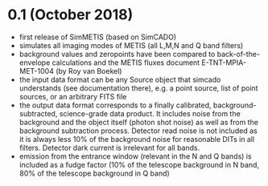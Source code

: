 # 0.1 (October 2018)

- first release of SimMETIS (based on SimCADO)
- simulates all imaging modes of METIS (all L,M,N and Q band filters)
- background values and zeropoints have been compared to back-of-the-envelope calculations and the METIS fluxes document E-TNT-MPIA-MET-1004 (by Roy van Boekel)
- the input data format can be any Source object that simcado understands (see documentation there), e.g. a point source, list of point sources, or an arbitrary FITS file
- the output data format corresponds to a finally calibrated, background-subtracted, science-grade data product. It includes noise from the background and the object itself (photon shot noise) as well as from the background subtraction process. Detector read noise is not included as it is always less 10% of the background noise for reasonable DITs in all filters. Detector dark current is irrelevant for all bands.
- emission from the entrance window (relevant in the N and Q bands) is included as a fudge factor (10% of the telescope background in N band, 80% of the telescope background in Q band)
